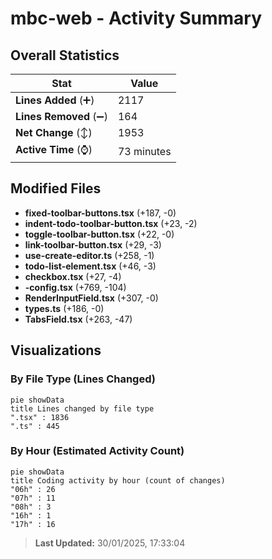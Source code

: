 # mbc-web - Activity Summary 

## Overall Statistics

| Stat                   | Value                                                             |
| ---------------------- | ----------------------------------------------------------------- |
| **Lines Added** (➕)   | 2117                                          |
| **Lines Removed** (➖) | 164                                        |
| **Net Change** (↕)    | 1953                |
| **Active Time** (⌚)   | 73 minutes |


## Modified Files
- **fixed-toolbar-buttons.tsx** (+187, -0)
- **indent-todo-toolbar-button.tsx** (+23, -2)
- **toggle-toolbar-button.tsx** (+22, -0)
- **link-toolbar-button.tsx** (+29, -3)
- **use-create-editor.ts** (+258, -1)
- **todo-list-element.tsx** (+46, -3)
- **checkbox.tsx** (+27, -4)
- **-config.tsx** (+769, -104)
- **RenderInputField.tsx** (+307, -0)
- **types.ts** (+186, -0)
- **TabsField.tsx** (+263, -47)

## Visualizations

### By File Type (Lines Changed)

```mermaid
pie showData
title Lines changed by file type
".tsx" : 1836
".ts" : 445
```

### By Hour (Estimated Activity Count)

```mermaid
pie showData
title Coding activity by hour (count of changes)
"06h" : 26
"07h" : 11
"08h" : 3
"16h" : 1
"17h" : 16
```


> **Last Updated:** 30/01/2025, 17:33:04
